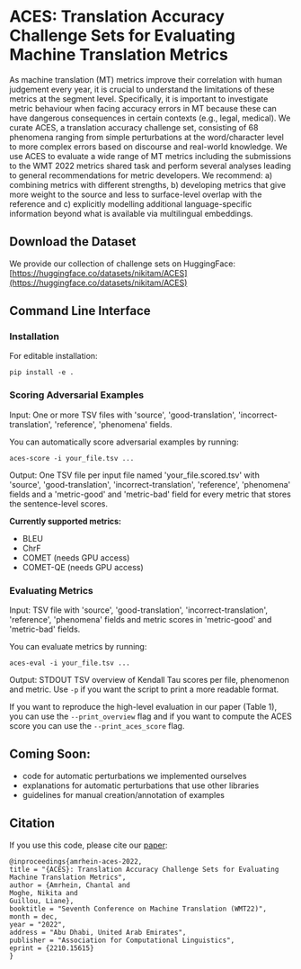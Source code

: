 # ACES: Translation Accuracy Challenge Sets for Evaluating Machine Translation Metrics

As machine translation (MT) metrics improve their correlation with human judgement every year, it is crucial to understand the limitations of these metrics at the segment level. Specifically, it is important to investigate metric behaviour when facing accuracy errors in MT because these can have dangerous consequences in certain contexts (e.g., legal, medical). We curate ACES, a translation accuracy challenge set, consisting of 68 phenomena ranging from simple perturbations at the word/character level to more complex errors based on discourse and real-world knowledge.
We use ACES to evaluate a wide range of MT metrics including the submissions to the WMT 2022 metrics shared task and perform several analyses leading to general recommendations for metric developers. We recommend: a) combining metrics with different strengths, b) developing metrics that give more weight to the source and less to surface-level overlap with the reference and c) explicitly modelling additional language-specific information beyond what is available via multilingual embeddings.

## Download the Dataset

We provide our collection of challenge sets on HuggingFace: [https://huggingface.co/datasets/nikitam/ACES](https://huggingface.co/datasets/nikitam/ACES)

## Command Line Interface

### Installation

For editable installation:

    pip install -e .

### Scoring Adversarial Examples

Input: One or more TSV files with 'source', 'good-translation', 'incorrect-translation', 'reference', 'phenomena' fields.

You can automatically score adversarial examples by running:

    aces-score -i your_file.tsv ...

Output: One TSV file per input file named 'your_file.scored.tsv' with 'source', 'good-translation', 'incorrect-translation', 'reference', 'phenomena' fields and a 'metric-good' and 'metric-bad' field for every metric that stores the sentence-level scores.

**Currently supported metrics:**

- BLEU
- ChrF
- COMET (needs GPU access)
- COMET-QE (needs GPU access)

### Evaluating Metrics

Input: TSV file with 'source', 'good-translation', 'incorrect-translation', 'reference', 'phenomena' fields and metric scores in 'metric-good' and 'metric-bad' fields.

You can evaluate metrics by running:

    aces-eval -i your_file.tsv ...

Output: STDOUT TSV overview of Kendall Tau scores per file, phenomenon and metric. Use `-p` if you want the script to print a more readable format.

If you want to reproduce the high-level evaluation in our paper (Table 1), you can use the `--print_overview` flag and if you want to compute the ACES score you can use the `--print_aces_score` flag.

## Coming Soon:

- code for automatic perturbations we implemented ourselves
- explanations for automatic perturbations that use other libraries
- guidelines for manual creation/annotation of examples

## Citation

If you use this code, please cite our [paper](https://arxiv.org/pdf/2210.15615.pdf):

    @inproceedings{amrhein-aces-2022,
    title = "{ACES}: Translation Accuracy Challenge Sets for Evaluating Machine Translation Metrics",
    author = {Amrhein, Chantal and
    Moghe, Nikita and
    Guillou, Liane},
    booktitle = "Seventh Conference on Machine Translation (WMT22)",
    month = dec,
    year = "2022",
    address = "Abu Dhabi, United Arab Emirates",
    publisher = "Association for Computational Linguistics",
    eprint = {2210.15615}
    }
